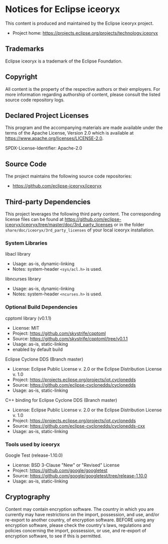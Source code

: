 # Notices for Eclipse iceoryx

This content is produced and maintained by the Eclipse iceoryx project.

* Project home: <https://projects.eclipse.org/projects/technology.iceoryx>

## Trademarks

 Eclipse iceoryx is a trademark of the Eclipse Foundation.

## Copyright

All content is the property of the respective authors or their employers. For
more information regarding authorship of content, please consult the listed
source code repository logs.

## Declared Project Licenses

This program and the accompanying materials are made available under the terms
of the Apache License, Version 2.0 which is available at
<https://www.apache.org/licenses/LICENSE-2.0>.

SPDX-License-Identifier: Apache-2.0

## Source Code

The project maintains the following source code repositories:

* <https://github.com/eclipse-iceoryx/iceoryx>

## Third-party Dependencies

This project leverages the following third party content.
The corresponding license files can be found at <https://github.com/eclipse-iceoryx/iceoryx/tree/master/doc/3rd_party_licenses> or in the folder `share/doc/iceoryx/3rd_party_licenses` of your local iceoryx installation.

### System Libraries

libacl library

* Usage: as-is, dynamic-linking
* Notes: system-header `<sys/acl.h>` is used.

libncurses library

* Usage: as-is, dynamic-linking
* Notes: system-header `<ncurses.h>` is used.

### Optional Build Dependencies

cpptoml library (v0.1.1)

* License: MIT
* Project: <https://github.com/skystrife/cpptoml>
* Source: <https://github.com/skystrife/cpptoml/tree/v0.1.1>
* Usage: as-is, static-linking
* enabled by default build

Eclipse Cyclone DDS (Branch master)

* License: Eclipse Public License v. 2.0 or the Eclipse Distribution License v. 1.0
* Project: <https://projects.eclipse.org/projects/iot.cyclonedds>
* Source: <https://github.com/eclipse-cyclonedds/cyclonedds>
* Usage: as-is, static-linking

C++ binding for Eclipse Cyclone DDS (Branch master)

* License: Eclipse Public License v. 2.0 or the Eclipse Distribution License v. 1.0
* Project: <https://projects.eclipse.org/projects/iot.cyclonedds>
* Source: <https://github.com/eclipse-cyclonedds/cyclonedds-cxx>
* Usage: as-is, static-linking

### Tools used by iceoryx

Google Test (release-1.10.0)

* License: BSD 3-Clause "New" or "Revised" License
* Project: <https://github.com/google/googletest>
* Source: <https://github.com/google/googletest/tree/release-1.10.0>
* Usage: as-is, static-linking

## Cryptography

Content may contain encryption software. The country in which you are currently
may have restrictions on the import, possession, and use, and/or re-export to
another country, of encryption software. BEFORE using any encryption software,
please check the country's laws, regulations and policies concerning the import,
possession, or use, and re-export of encryption software, to see if this is
permitted.
